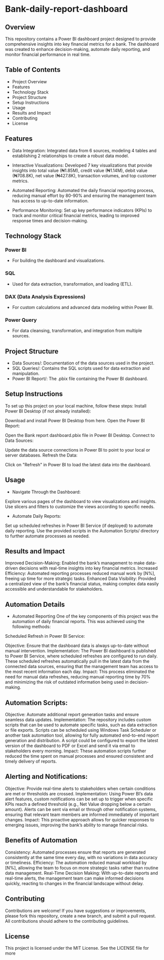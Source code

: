 # Bank-daily-report-dashboard

## Overview
This repository contains a Power BI dashboard project designed to provide comprehensive insights into key financial metrics for a bank. The dashboard was created to enhance decision-making, automate daily reporting, and monitor financial performance in real time.

## Table of Contents
+ Project Overview
+ Features
+ Technology Stack
+ Project Structure
+ Setup Instructions
+ Usage
+ Results and Impact
+ Contributing
+ License

## Features
+ Data Integration: Integrated data from 6 sources, modeling 4 tables and establishing 2 relationships to create a robust data model.
+ Interactive Visualizations: Developed 7 key visualizations that provide insights into total value (₦1.85M), credit value (₦1.14M), debit value (₦708.8K), net value (₦427.8K), transaction volumes, and top customer metrics.

+ Automated Reporting: Automated the daily financial reporting process, reducing manual effort by 80-90% and ensuring the management team has access to up-to-date information.

+ Performance Monitoring: Set up key performance indicators (KPIs) to track and monitor critical financial metrics, leading to improved response times and decision-making.

## Technology Stack
###  Power BI
+ For building the dashboard and visualizations.
### SQL
+ Used for data extraction, transformation, and loading (ETL).
### DAX (Data Analysis Expressions)
+ For custom calculations and advanced data modeling within Power BI.
### Power Query
+ For data cleansing, transformation, and integration from multiple sources.

## Project Structure
+ Data Sources/: Documentation of the data sources used in the project.
+ SQL Queries/: Contains the SQL scripts used for data extraction and manipulation.
+ Power BI Report/: The .pbix file containing the Power BI dashboard.

## Setup Instructions
To set up this project on your local machine, follow these steps:
Install Power BI Desktop (if not already installed):

Download and install Power BI Desktop from here.
Open the Power BI Report:

Open the Bank report dashboard.pbix file in Power BI Desktop.
Connect to Data Sources:

Update the data source connections in Power BI to point to your local or server databases.
Refresh the Data:

Click on "Refresh" in Power BI to load the latest data into the dashboard.

## Usage
+ Navigate Through the Dashboard:

Explore various pages of the dashboard to view visualizations and insights.
Use slicers and filters to customize the views according to specific needs.

+ Automate Daily Reports:

Set up scheduled refreshes in Power BI Service (if deployed) to automate daily reporting.
Use the provided scripts in the Automation Scripts/ directory to further automate processes as needed.

## Results and Impact
Improved Decision-Making: Enabled the bank’s management to make data-driven decisions with real-time insights into key financial metrics.
Increased Efficiency: Automated reporting processes reduced manual work by [N%], freeing up time for more strategic tasks.
Enhanced Data Visibility: Provided a centralized view of the bank’s financial status, making complex data easily accessible and understandable for stakeholders.




## Automation Details
+ Automated Reporting
One of the key components of this project was the automation of daily financial reports. This was achieved using the following methods:

Scheduled Refresh in Power BI Service:

Objective: Ensure that the dashboard data is always up-to-date without manual intervention.
Implementation:
The Power BI dashboard is published to Power BI Service, where scheduled refreshes are configured to run daily.
These scheduled refreshes automatically pull in the latest data from the connected data sources, ensuring that the management team has access to the most recent information each day.
Impact: This process eliminated the need for manual data refreshes, reducing manual reporting time by 70% and minimizing the risk of outdated information being used in decision-making.

## Automation Scripts:

Objective: Automate additional report generation tasks and ensure seamless data updates.
Implementation:
The repository includes custom scripts that can be used to automate specific tasks, such as data extraction or file exports.
Scripts can be scheduled using Windows Task Scheduler or another task automation tool, allowing for fully automated end-to-end report generation and distribution. A script could be configured to export the latest version of the dashboard to PDF or Excel and send it via email to stakeholders every morning.
Impact: These automation scripts further reduced the time spent on manual processes and ensured consistent and timely delivery of reports.

## Alerting and Notifications:

Objective: Provide real-time alerts to stakeholders when certain conditions are met or thresholds are crossed.
Implementation:
Using Power BI’s data alert features, custom notifications can be set up to trigger when specific KPIs reach a defined threshold (e.g., Net Value dropping below a certain amount).
Alerts can be sent via email or through other notification systems, ensuring that relevant team members are informed immediately of important changes.
Impact: This proactive approach allows for quicker responses to emerging issues, improving the bank’s ability to manage financial risks.

## Benefits of Automation
Consistency: Automated processes ensure that reports are generated consistently at the same time every day, with no variations in data accuracy or timeliness.
Efficiency: The automation reduced manual workload by [N%], allowing the team to focus on more strategic tasks rather than routine data management.
Real-Time Decision Making: With up-to-date reports and real-time alerts, the management team can make informed decisions quickly, reacting to changes in the financial landscape without delay.

## Contributing
Contributions are welcome! If you have suggestions or improvements, please fork this repository, create a new branch, and submit a pull request. All contributions should adhere to the contributing guidelines.

## License
This project is licensed under the MIT License. See the LICENSE file for more 
